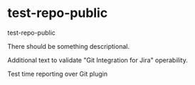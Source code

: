 # test-repo-public
test-repo-public

There should be something descriptional.

Additional text to validate "Git Integration for Jira" operability.

Test time reporting over Git plugin
